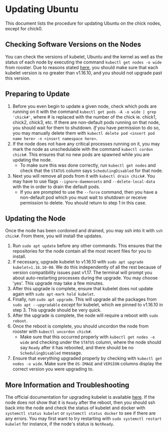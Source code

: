 # Updating Ubuntu

This document lists the procedure for updating Ubuntu on the chick nodes, except for chick0.

## Checking Software Versions on the Nodes

You can check the versions of kubelet, Ubuntu and the kernel as well as the status of each node by executing the command `kubectl get nodes -o wide` from rooster. Due to reasons stated [here](https://github.com/kubernetes/kubernetes/issues/86094), you should make sure that each kubelet version is no greater than v1.16.10, and you should not upgrade past this version.

## Preparing to Update

1. Before you even begin to update a given node, check which pods are running on it with the command `kubectl get pods -A -o wide | grep 'chick#'`, where # is replaced with the number of the chick ie. chick1, chick2, chick3, etc. If there are non-default pods running on that node, you should wait for them to shutdown. *If* you have permission to do so, you may manually delete them with `kubectl delete pod <insert pod name here> -n <insert namespace here>`.
2. If the node does not have any critical processes running on it, you may mark the node as unschedulable with the command `kubectl cordon chick#`. This ensures that no new pods are spawned while you are updating the node. 
	- To make sure this was done correctly, run `kubectl get nodes` and check that the `STATUS` column says `SchedulingDisabled` for that node.
3. Next you will remove all pods from it with `kubectl drain chick#`. You may have to use flags `--ignore-daemonsets` and `--delete-local-data` with the in order to drain the default  pods. 
	- If you are prompted to use the `--force` command, then you have a non-default pod which you must wait to shutdown or receive permission to delete. You should return to step 1 in this case.

## Updating the Node

Once the node has been cordoned and drained, you may ssh into it with `ssh chick#`. From there, you will install the updates.

1. Run `sudo apt update` before any other commands. This ensures that the repositories for the node contain all the most recent files for you to install.
2. If necessary, upgrade kubelet to v1.16.10 with `sudo apt upgrade kubelet=1.16.10-00`. We do this independently of all the rest because of version compatibility issues past v1.17. The terminal will prompt you about auto-restarting processes during the upgrade. You may choose 'yes'. This upgrade may take a few minutes.
3. After this upgrade is complete, ensure that kubelet does not update again with `sudo apt-mark hold kubelet`. 
4. Finally, run `sudo apt upgrade`. This will upgrade all the packages from `sudo apt --upgradable` *except* for kubelet, which we pinned to v1.16.10 in step 3. This upgrade should be very quick.
5. After the upgrade is complete, the node will require a reboot with `sudo reboot`. 
6. Once the reboot is complete, you should uncordon the node from rooster with `kubectl uncordon chick#`. 
	- Make sure that this occurred properly with `kubectl get nodes -o wide` and checking under the `STATUS` column, where the node should say `Ready` after it has rebooted, and there should be no `SchedulingDisabled` message. 
7. Ensure that everything upgraded properly by checking with `kubectl get nodes -o wide`. Make sure the `OS-IMAGE` and `VERSION` columns display the correct version you were upgrading to. 

## More Information and Troubleshooting

The official documentation for upgrading kubelet is available [here](https://kubernetes.io/docs/tasks/administer-cluster/kubeadm/kubeadm-upgrade/). If the node does not show that it is `Ready` after the reboot, then you should ssh back into the node and check the status of kubelet and docker with `systemctl status kubelet` or `systemctl status docker` to see if there are any errors. You may first want to try restarting with `sudo systemctl restart kubelet` for instance, if the node's status is `NotReady`.